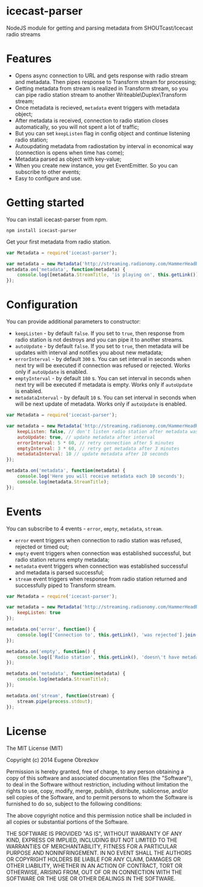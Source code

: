 icecast-parser
====

NodeJS module for getting and parsing metadata from SHOUTcast/Icecast radio streams

Features
====
- Opens async connection to URL and gets response with radio stream and metadata. Then pipes response to Transform stream for processing;
- Getting metadata from stream is realized in Transform stream, so you can pipe radio station stream to another Writeable\Duplex\Transform stream;
- Once metadata is recieved, `metadata` event triggers with metadata object;
- After metadata is received, connection to radio station closes automatically, so you will not spent a lot of traffic;
- But you can set `keepListen` flag in config object and continue listening radio station;
- Autoupdating metadata from radiostation by interval in economical way (connection is opens when time has come);
- Metadata parsed as object with key-value;
- When you create new instance, you get EventEmitter. So you can subscribe to other events;
- Easy to configure and use.

Getting started
====

You can install icecast-parser from npm.
```shell
npm install icecast-parser
```

Get your first metadata from radio station.
```javascript
var Metadata = require('icecast-parser');

var metadata = new Metadata('http://streaming.radionomy.com/HammerHeadRadio');
metadata.on('metadata', function(metadata) {
    console.log([metadata.StreamTitle, 'is playing on', this.getLink()].join(' '));
});
```

Configuration
===

You can provide additional parameters to constructor:

- `keepListen` - by default `false`. If you set to `true`, then response from radio station is not destroys and you can pipe it to another streams.
- `autoUpdate` - by default `false`. If you set to `true`, then metadata will be updates with interval and notifies you about new metadata;
- `errorInterval` - by default `300` s. You can set interval in seconds when next try will be executed if connection was refused or rejected. Works only if `autoUpdate` is enabled.
- `emptyInterval` - by default `180` s. You can set interval in seconds when next try will be executed if metadata is empty. Works only if `autoUpdate` is enabled.
- `metadataInterval` - by default `10` s. You can set interval in seconds when will be next update of metadata. Works only if `autoUpdate` is enabled.

```javascript
var Metadata = require('icecast-parser');

var metadata = new Metadata('http://streaming.radionomy.com/HammerHeadRadio', {
    keepListen: false, // don't listen radio station after metadata was received
    autoUpdate: true, // update metadata after interval
    errorInterval: 5 * 60, // retry connection after 5 minutes
    emptyInterval: 3 * 60, // retry get metadata after 3 minutes
    metadataInterval: 10 // update metadata after 10 seconds
});

metadata.on('metadata', function(metadata) {
    console.log('Here you will receive metadata each 10 seconds');
    console.log(metadata.StreamTitle);
});
```

Events
===

You can subscribe to 4 events - `error`, `empty`, `metadata`, `stream`.

- `error` event triggers when connection to radio station was refused, rejected or timed out;
- `empty` event triggers when connection was established successful, but radio station returns empty metadata;
- `metadata` event triggers when connection was established successful and metadata is parsed successful;
- `stream` event triggers when response from radio station returned and successfully piped to Transform stream.

```javascript
var Metadata = require('icecast-parser');

var metadata = new Metadata('http://streaming.radionomy.com/HammerHeadRadio', {
    keepListen: true
});

metadata.on('error', function() {
    console.log(['Connection to', this.getLink(), 'was rejected'].join(' '));
});

metadata.on('empty', function() {
    console.log(['Radio station', this.getLink(), 'doesn\'t have metadata'].join(' '));
});

metadata.on('metadata', function(metadata) {
    console.log(metadata.StreamTitle);
});

metadata.on('stream', function(stream) {
    stream.pipe(process.stdout);
});
```

License
===

The MIT License (MIT)

Copyright (c) 2014 Eugene Obrezkov

Permission is hereby granted, free of charge, to any person obtaining a copy
of this software and associated documentation files (the "Software"), to deal
in the Software without restriction, including without limitation the rights
to use, copy, modify, merge, publish, distribute, sublicense, and/or sell
copies of the Software, and to permit persons to whom the Software is
furnished to do so, subject to the following conditions:

The above copyright notice and this permission notice shall be included in all
copies or substantial portions of the Software.

THE SOFTWARE IS PROVIDED "AS IS", WITHOUT WARRANTY OF ANY KIND, EXPRESS OR
IMPLIED, INCLUDING BUT NOT LIMITED TO THE WARRANTIES OF MERCHANTABILITY,
FITNESS FOR A PARTICULAR PURPOSE AND NONINFRINGEMENT. IN NO EVENT SHALL THE
AUTHORS OR COPYRIGHT HOLDERS BE LIABLE FOR ANY CLAIM, DAMAGES OR OTHER
LIABILITY, WHETHER IN AN ACTION OF CONTRACT, TORT OR OTHERWISE, ARISING FROM,
OUT OF OR IN CONNECTION WITH THE SOFTWARE OR THE USE OR OTHER DEALINGS IN THE
SOFTWARE.